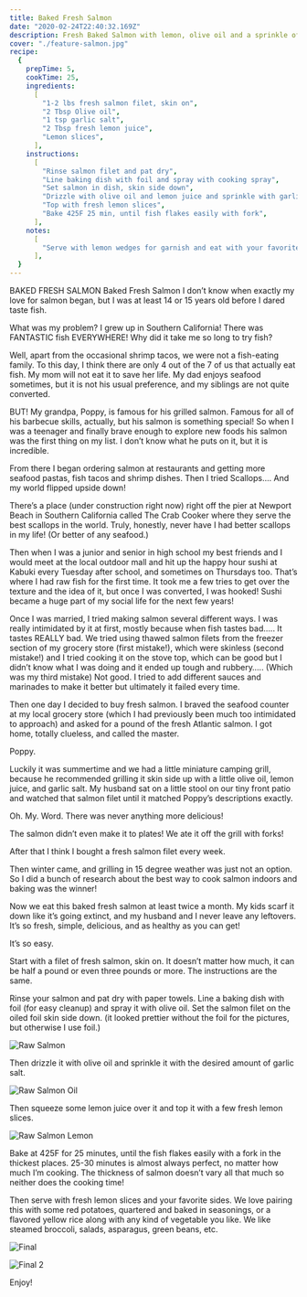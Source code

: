 ```yaml
---
title: Baked Fresh Salmon
date: "2020-02-24T22:40:32.169Z"
description: Fresh Baked Salmon with lemon, olive oil and a sprinkle of garlic salt. Healthy, fresh, light, delicious and totally satisfying. You’ll never need another salmon recipe again!
cover: "./feature-salmon.jpg"
recipe:
  {
    prepTime: 5,
    cookTime: 25,
    ingredients:
      [
        "1-2 lbs fresh salmon filet, skin on",
        "2 Tbsp Olive oil",
        "1 tsp garlic salt",
        "2 Tbsp fresh lemon juice",
        "Lemon slices",
      ],
    instructions:
      [
        "Rinse salmon filet and pat dry",
        "Line baking dish with foil and spray with cooking spray",
        "Set salmon in dish, skin side down",
        "Drizzle with olive oil and lemon juice and sprinkle with garlic salt",
        "Top with fresh lemon slices",
        "Bake 425F 25 min, until fish flakes easily with fork",
      ],
    notes:
      [
        "Serve with lemon wedges for garnish and eat with your favorite healthy sides! This recipe is foolproof and unbeatable!",
      ],
  }
---
```


BAKED FRESH SALMON
Baked Fresh Salmon
I don’t know when exactly my love for salmon began, but I was at least 14 or 15 years old before I dared taste fish.

What was my problem? I grew up in Southern California! There was FANTASTIC fish EVERYWHERE! Why did it take me so long to try fish?

Well, apart from the occasional shrimp tacos, we were not a fish-eating family. To this day, I think there are only 4 out of the 7 of us that actually eat fish. My mom will not eat it to save her life. My dad enjoys seafood sometimes, but it is not his usual preference, and my siblings are not quite converted.

BUT! My grandpa, Poppy, is famous for his grilled salmon. Famous for all of his barbecue skills, actually, but his salmon is something special! So when I was a teenager and finally brave enough to explore new foods his salmon was the first thing on my list. I don’t know what he puts on it, but it is incredible.

From there I began ordering salmon at restaurants and getting more seafood pastas, fish tacos and shrimp dishes. Then I tried Scallops…. And my world flipped upside down!

There’s a place (under construction right now) right off the pier at Newport Beach in Southern California called The Crab Cooker where they serve the best scallops in the world. Truly, honestly, never have I had better scallops in my life! (Or better of any seafood.)

Then when I was a junior and senior in high school my best friends and I would meet at the local outdoor mall and hit up the happy hour sushi at Kabuki every Tuesday after school, and sometimes on Thursdays too. That’s where I had raw fish for the first time. It took me a few tries to get over the texture and the idea of it, but once I was converted, I was hooked! Sushi became a huge part of my social life for the next few years!

Once I was married, I tried making salmon several different ways. I was really intimidated by it at first, mostly because when fish tastes bad….. It tastes REALLY bad. We tried using thawed salmon filets from the freezer section of my grocery store (first mistake!), which were skinless (second mistake!) and I tried cooking it on the stove top, which can be good but I didn’t know what I was doing and it ended up tough and rubbery….. (Which was my third mistake) Not good. I tried to add different sauces and marinades to make it better but ultimately it failed every time.

Then one day I decided to buy fresh salmon. I braved the seafood counter at my local grocery store (which I had previously been much too intimidated to approach) and asked for a pound of the fresh Atlantic salmon. I got home, totally clueless, and called the master.

Poppy.

Luckily it was summertime and we had a little miniature camping grill, because he recommended grilling it skin side up with a little olive oil, lemon juice, and garlic salt. My husband sat on a little stool on our tiny front patio and watched that salmon filet until it matched Poppy’s descriptions exactly.

Oh. My. Word. There was never anything more delicious!

The salmon didn’t even make it to plates! We ate it off the grill with forks!

After that I think I bought a fresh salmon filet every week.

Then winter came, and grilling in 15 degree weather was just not an option. So I did a bunch of research about the best way to cook salmon indoors and baking was the winner!

Now we eat this baked fresh salmon at least twice a month. My kids scarf it down like it’s going extinct, and my husband and I never leave any leftovers. It’s so fresh, simple, delicious, and as healthy as you can get!

It’s so easy.

Start with a filet of fresh salmon, skin on. It doesn’t matter how much, it can be half a pound or even three pounds or more. The instructions are the same.

Rinse your salmon and pat dry with paper towels. Line a baking dish with foil (for easy cleanup) and spray it with olive oil. Set the salmon filet on the oiled foil skin side down. (it looked prettier without the foil for the pictures, but otherwise I use foil.)

![Raw Salmon](./raw-salmon.jpg)

Then drizzle it with olive oil and sprinkle it with the desired amount of garlic salt.

![Raw Salmon Oil](./raw-salmon-oil.jpg)

Then squeeze some lemon juice over it and top it with a few fresh lemon slices.

![Raw Salmon Lemon](./raw-salmon-lemon.jpg)

Bake at 425F for 25 minutes, until the fish flakes easily with a fork in the thickest places. 25-30 minutes is almost always perfect, no matter how much I’m cooking. The thickness of salmon doesn’t vary all that much so neither does the cooking time!

Then serve with fresh lemon slices and your favorite sides. We love pairing this with some red potatoes, quartered and baked in seasonings, or a flavored yellow rice along with any kind of vegetable you like. We like steamed broccoli, salads, asparagus, green beans, etc.

![Final](./final.jpg)

![Final 2](./final-2.jpg)

Enjoy!
